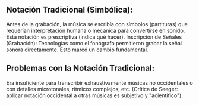 ## Notación Tradicional (Simbólica): 
Antes de la grabación, la música se escribía con símbolos (partituras) que requerían interpretación humana o mecánica para convertirse en sonido. Esta notación es prescriptiva (indica qué hacer).
Inscripción de Señales (Grabación): Tecnologías como el fonógrafo permitieron grabar la señal sonora directamente. Esto marcó un cambio fundamental.

## Problemas con la Notación Tradicional: 

Era insuficiente para transcribir exhaustivamente músicas no occidentales o con detalles microtonales, rítmicos complejos, etc. (Crítica de Seeger: aplicar notación occidental a otras músicas es subjetivo y "acientífico").
